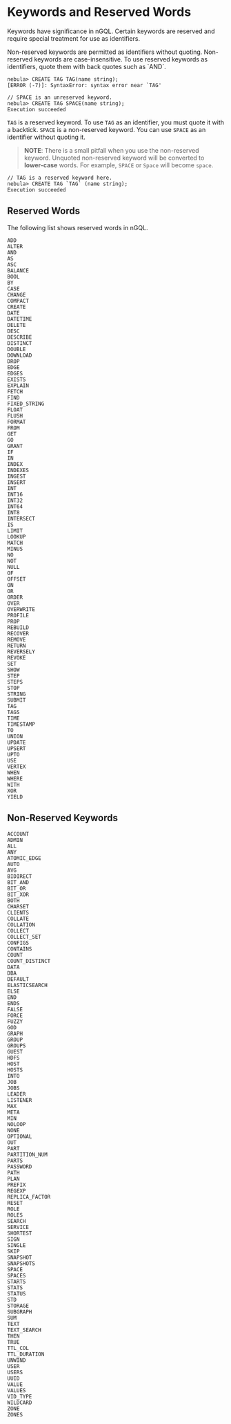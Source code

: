 # Keywords and Reserved Words

Keywords have significance in nGQL. Certain keywords are reserved and require special treatment for use as identifiers.

Non-reserved keywords are permitted as identifiers without quoting. Non-reserved keywords are case-insensitive. To use reserved keywords as identifiers, quote them with back quotes such as \`AND\`.

```ngql
nebula> CREATE TAG TAG(name string);
[ERROR (-7)]: SyntaxError: syntax error near `TAG'

// SPACE is an unreserved keyword.
nebula> CREATE TAG SPACE(name string);
Execution succeeded
```

`TAG` is a reserved keyword. To use `TAG` as an identifier, you must quote it with a backtick. `SPACE` is a non-reserved keyword. You can use `SPACE` as an identifier without quoting it. 

> **NOTE**: There is a small pitfall when you use the non-reserved keyword. Unquoted non-reserved keyword will be converted to **lower-case** words. For example,  `SPACE` or `Space` will become `space`.

```ngql
// TAG is a reserved keyword here.
nebula> CREATE TAG `TAG` (name string);
Execution succeeded
```

## Reserved Words

The following list shows reserved words in nGQL.

```ngql
ADD
ALTER
AND
AS
ASC
BALANCE
BOOL
BY
CASE
CHANGE
COMPACT
CREATE
DATE
DATETIME
DELETE
DESC
DESCRIBE
DISTINCT
DOUBLE
DOWNLOAD
DROP
EDGE
EDGES
EXISTS
EXPLAIN
FETCH
FIND
FIXED_STRING
FLOAT
FLUSH
FORMAT
FROM
GET
GO
GRANT
IF
IN
INDEX
INDEXES
INGEST
INSERT
INT
INT16
INT32
INT64
INT8
INTERSECT
IS
LIMIT
LOOKUP
MATCH
MINUS
NO
NOT
NULL
OF
OFFSET
ON
OR
ORDER
OVER
OVERWRITE
PROFILE
PROP
REBUILD
RECOVER
REMOVE
RETURN
REVERSELY
REVOKE
SET
SHOW
STEP
STEPS
STOP
STRING
SUBMIT
TAG
TAGS
TIME
TIMESTAMP
TO
UNION
UPDATE
UPSERT
UPTO
USE
VERTEX
WHEN
WHERE
WITH
XOR
YIELD
```

## Non-Reserved Keywords

```ngql
ACCOUNT
ADMIN
ALL
ANY
ATOMIC_EDGE
AUTO
AVG
BIDIRECT
BIT_AND
BIT_OR
BIT_XOR
BOTH
CHARSET
CLIENTS
COLLATE
COLLATION
COLLECT
COLLECT_SET
CONFIGS
CONTAINS
COUNT
COUNT_DISTINCT
DATA
DBA
DEFAULT
ELASTICSEARCH
ELSE
END
ENDS
FALSE
FORCE
FUZZY
GOD
GRAPH
GROUP
GROUPS
GUEST
HDFS
HOST
HOSTS
INTO
JOB
JOBS
LEADER
LISTENER
MAX
META
MIN
NOLOOP
NONE
OPTIONAL
OUT
PART
PARTITION_NUM
PARTS
PASSWORD
PATH
PLAN
PREFIX
REGEXP
REPLICA_FACTOR
RESET
ROLE
ROLES
SEARCH
SERVICE
SHORTEST
SIGN
SINGLE
SKIP
SNAPSHOT
SNAPSHOTS
SPACE
SPACES
STARTS
STATS
STATUS
STD
STORAGE
SUBGRAPH
SUM
TEXT
TEXT_SEARCH
THEN
TRUE
TTL_COL
TTL_DURATION
UNWIND
USER
USERS
UUID
VALUE
VALUES
VID_TYPE
WILDCARD
ZONE
ZONES
```
